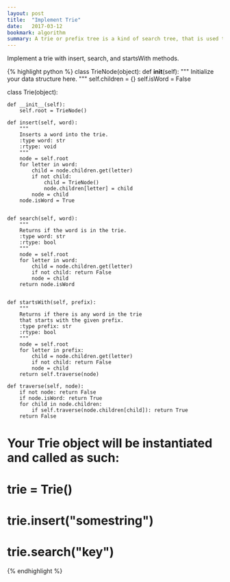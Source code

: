 ```yaml
---
layout: post
title:  "Implement Trie"
date:   2017-03-12
bookmark: algorithm
summary: A trie or prefix tree is a kind of search tree, that is used to store a dynamic set or associative array where the keys are usually strings. It can be used in word searching, word suggestion and more.
---
```


Implement a trie with insert, search, and startsWith methods.

{% highlight python %}
class TrieNode(object):
    def __init__(self):
        """
        Initialize your data structure here.
        """
        self.children = {}
        self.isWord = False
        

class Trie(object):

    def __init__(self):
        self.root = TrieNode()

    def insert(self, word):
        """
        Inserts a word into the trie.
        :type word: str
        :rtype: void
        """
        node = self.root
        for letter in word:
            child = node.children.get(letter)
            if not child:
                child = TrieNode()
                node.children[letter] = child
            node = child
        node.isWord = True
        

    def search(self, word):
        """
        Returns if the word is in the trie.
        :type word: str
        :rtype: bool
        """
        node = self.root
        for letter in word:
            child = node.children.get(letter)
            if not child: return False
            node = child
        return node.isWord
        

    def startsWith(self, prefix):
        """
        Returns if there is any word in the trie
        that starts with the given prefix.
        :type prefix: str
        :rtype: bool
        """
        node = self.root
        for letter in prefix:
            child = node.children.get(letter)
            if not child: return False
            node = child
        return self.traverse(node)
    
    def traverse(self, node):
        if not node: return False
        if node.isWord: return True
        for child in node.children:
            if self.traverse(node.children[child]): return True
        return False
        

# Your Trie object will be instantiated and called as such:
# trie = Trie()
# trie.insert("somestring")
# trie.search("key")
{% endhighlight %}